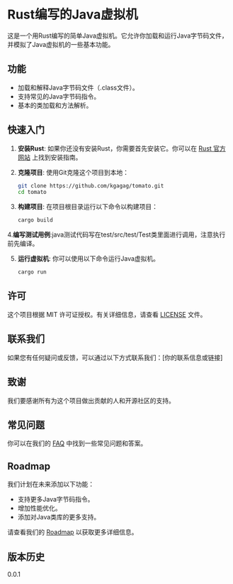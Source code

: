 # Rust编写的Java虚拟机

这是一个用Rust编写的简单Java虚拟机。它允许你加载和运行Java字节码文件，并模拟了Java虚拟机的一些基本功能。

## 功能

- 加载和解释Java字节码文件（.class文件）。
- 支持常见的Java字节码指令。
- 基本的类加载和方法解析。

## 快速入门

1. **安装Rust**: 如果你还没有安装Rust，你需要首先安装它。你可以在 [Rust 官方网站](https://www.rust-lang.org/tools/install) 上找到安装指南。

2. **克隆项目**: 使用Git克隆这个项目到本地：

   ```sh
   git clone https://github.com/kgagag/tomato.git
   cd tomato
   ```

3. **构建项目**: 在项目根目录运行以下命令以构建项目：

   ```sh
   cargo build
   ```

4.**编写测试用例**:java测试代码写在test/src/test/Test类里面进行调用，注意执行前先编译。


5. **运行虚拟机**: 你可以使用以下命令运行Java虚拟机。

   ```sh
   cargo run 
   ```

## 许可

这个项目根据 MIT 许可证授权。有关详细信息，请查看 [LICENSE](LICENSE) 文件。

## 联系我们

如果您有任何疑问或反馈，可以通过以下方式联系我们：[你的联系信息或链接]

## 致谢

我们要感谢所有为这个项目做出贡献的人和开源社区的支持。

## 常见问题

你可以在我们的 [FAQ](FAQ.md) 中找到一些常见问题和答案。

## Roadmap

我们计划在未来添加以下功能：

- 支持更多Java字节码指令。
- 增加性能优化。
- 添加对Java类库的更多支持。

请查看我们的 [Roadmap](ROADMAP.md) 以获取更多详细信息。

## 版本历史

0.0.1 
